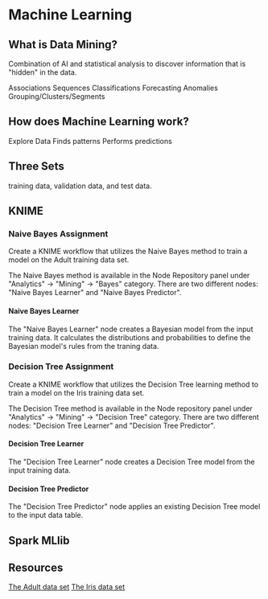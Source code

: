 # Machine Learning

## What is Data Mining?
Combination of AI and statistical analysis to discover information that is "hidden" in the data.

Associations
Sequences
Classifications
Forecasting
Anomalies
Grouping/Clusters/Segments

## How does Machine Learning work?
Explore Data
Finds patterns
Performs predictions

## Three Sets
training data, validation data, and test data.

## KNIME

### Naive Bayes Assignment
Create a KNIME workflow that utilizes the Naive Bayes method to train a model on the Adult training data set.

The Naive Bayes method is available in the Node Repository panel under "Analytics" -> "Mining" -> "Bayes" category. There are two different nodes: "Naive Bayes Learner" and "Naive Bayes Predictor".

#### Naive Bayes Learner
The "Naive Bayes Learner" node creates a Bayesian model from the input training data. It calculates the distributions and probabilities to define the Bayesian model's rules from the traning data.

### Decision Tree Assignment
Create a KNIME workflow that utilizes the Decision Tree learning method to train a model on the Iris training data set.

The Decision Tree method is available in the Node repository panel under "Analytics" -> "Mining" -> "Decision Tree" category. There are two different nodes: "Decision Tree Learner" and "Decision Tree Predictor".

#### Decision Tree Learner
The "Decision Tree Learner" node creates a Decision Tree model from the input training data.

#### Decision Tree Predictor
The "Decision Tree Predictor" node applies an existing Decision Tree model to the input data table.

## Spark MLlib

## Resources
[The Adult data set](https://archive.ics.uci.edu/ml/machine-learning-databases/adult/adult.data)
[The Iris data set](https://archive.ics.uci.edu/ml/machine-learning-databases/iris/iris.data)
